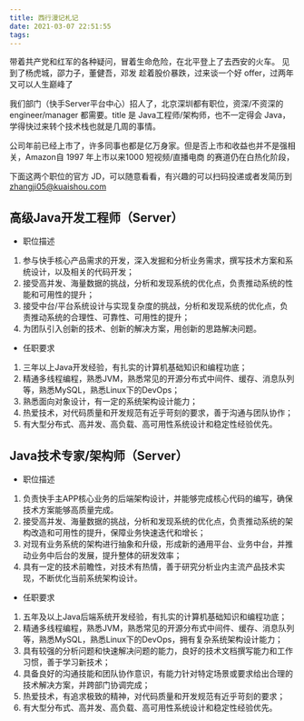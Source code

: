 ```yaml
---
title: 西行漫记札记
date: 2021-03-07 22:51:55
tags:
---
```


带着共产党和红军的各种疑问，冒着生命危险，在北平登上了去西安的火车。
见到了杨虎城，邵力子，董健吾，邓发
趁着股价暴跌，过来谈一个好 offer，过两年又可以人生巅峰了

我们部门（快手Server平台中心）招人了，北京深圳都有职位，资深/不资深的 engineer/manager 都需要。title 是 Java工程师/架构师，也不一定得会 Java，学得快过来转个技术栈也就是几周的事情。

公司年前已经上市了，许多同事也都是亿万身家。但是否上市和收益也并不是强相关，Amazon自 1997 年上市以来1000
短视频/直播电商 的赛道仍在白热化阶段，

下面这两个职位的官方 JD，可以随意看看，有兴趣的可以扫码投递或者发简历到 zhangji05@kuaishou.com

## 高级Java开发工程师（Server）
- 职位描述

1. 参与快手核心产品需求的开发，深入发掘和分析业务需求，撰写技术方案和系统设计，以及相关的代码开发；
2. 接受高并发、海量数据的挑战，分析和发现系统的优化点，负责推动系统的性能和可用性的提升； 
3. 接受中台/平台系统设计与实现复杂度的挑战，分析和发现系统的优化点，负责推动系统的合理性、可靠性、可用性的提升；  
4. 为团队引入创新的技术、创新的解决方案，用创新的思路解决问题。

- 任职要求
1. 三年以上Java开发经验，有扎实的计算机基础知识和编程功底；
2. 精通多线程编程，熟悉JVM，熟悉常见的开源分布式中间件、缓存、消息队列等，熟悉MySQL，熟悉Linux下的DevOps；
3. 熟悉面向对象设计，有一定的系统架构设计能力；
4. 热爱技术，对代码质量和开发规范有近乎苛刻的要求，善于沟通与团队协作；
5. 有大型分布式、高并发、高负载、高可用性系统设计和稳定性经验优先。

## Java技术专家/架构师（Server）
- 职位描述

1. 负责快手主APP核心业务的后端架构设计，并能够完成核心代码的编写，确保技术方案能够高质量完成。
2. 接受高并发、海量数据的挑战，分析和发现系统的优化点，负责推动系统的架构改造和可用性的提升，保障业务快速迭代和增长；
3. 对现有业务系统的架构进行抽象和升级，形成新的通用平台、业务中台，并推动业务中后台的发展，提升整体的研发效率；
4. 具有一定的技术前瞻性，对技术有热情，善于研究分析业内主流产品技术实现，不断优化当前系统架构设计。

- 任职要求
1. 五年及以上Java后端系统开发经验，有扎实的计算机基础知识和编程功底；
2. 精通多线程编程，熟悉JVM，熟悉常见的开源分布式中间件、缓存、消息队列等，熟悉MySQL，熟悉Linux下的DevOps，拥有复杂系统架构设计能力；
3. 具有较强的分析问题和快速解决问题的能力，良好的技术文档撰写能力和工作习惯，善于学习新技术；
4. 具备良好的沟通技能和团队协作意识，有能力针对特定场景或要求给出合理的技术解决方案，并跨部门协调完成；
5. 热爱技术，有追求极致的精神，对代码质量和开发规范有近乎苛刻的要求；
6. 有大型分布式、高并发、高负载、高可用性系统设计和稳定性经验优先。